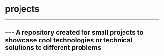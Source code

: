 # projects

--------------------------------------
--- A repository created for small projects to showcase cool technologies or technical solutions to different problems
-------------------------------------
